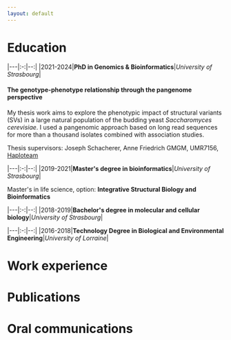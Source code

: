 ```yaml
---
layout: default
---
```


# Education

|---|:-:|--:|
|2021-2024|**PhD in Genomics & Bioinformatics**|*University of Strasbourg*|

#### The genotype-phenotype relationship through the pangenome perspective
My thesis work aims to explore the phenotypic impact of structural variants (SVs) in a large natural population of the budding yeast *Saccharomyces cerevisiae*. I used a pangenomic approach based on long read sequences for more than a thousand isolates combined with association studies. 

Thesis supervisors: Joseph Schacherer, Anne Friedrich
GMGM, UMR7156, [Haploteam](https://www.haploteam.org)


|---|:-:|--:|
|2019-2021|**Master's degree in bioinformatics**|*University of Strasbourg*|

Master's in life science, option: **Integrative Structural Biology and Bioinformatics**

|---|:-:|--:|
|2018-2019|**Bachelor's degree in molecular and cellular biology**|*University of Strasbourg*|

|---|:-:|--:|
|2016-2018|**Technology Degree in Biological and Environmental Engineering**|*University of Lorraine*|


# Work experience

# Publications

# Oral communications
